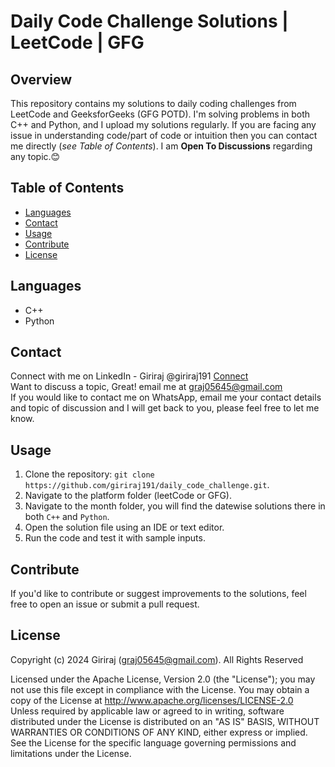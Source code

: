 # Daily Code Challenge Solutions | LeetCode | GFG

## Overview
This repository contains my solutions to daily coding challenges from LeetCode and GeeksforGeeks (GFG POTD). I'm solving problems in both C++ and Python, and I upload my solutions regularly. If you are facing any issue in understanding code/part of code or intuition then you can contact me directly (*see Table of Contents*). I am **Open To Discussions** regarding any topic.😊

## Table of Contents
- [Languages](#languages)
- [Contact](#contact)
- [Usage](#usage)
- [Contribute](#contribute)
- [License](#license)

## Languages
- C++
- Python

## Contact
Connect with me on LinkedIn - Giriraj @giriraj191 [Connect](https://www.linkedin.com/in/giriraj191/)  
Want to discuss a topic, Great! email me at graj05645@gmail.com  
If you would like to contact me on WhatsApp, email me your contact details and topic of discussion and I will get back to you, please feel free to let me know.

## Usage
1. Clone the repository: `git clone https://github.com/giriraj191/daily_code_challenge.git`.
2. Navigate to the platform folder (leetCode or GFG).
3. Navigate to the month folder, you will find the datewise solutions there in both `C++` and `Python`.
4. Open the solution file using an IDE or text editor.
5. Run the code and test it with sample inputs.

## Contribute
If you'd like to contribute or suggest improvements to the solutions, feel free to open an issue or submit a pull request.

## License
Copyright (c) 2024 Giriraj (graj05645@gmail.com). All Rights Reserved  

Licensed under the Apache License, Version 2.0 (the "License");
you may not use this file except in compliance with the License.
You may obtain a copy of the License at http://www.apache.org/licenses/LICENSE-2.0  
Unless required by applicable law or agreed to in writing, software
distributed under the License is distributed on an "AS IS" BASIS,
WITHOUT WARRANTIES OR CONDITIONS OF ANY KIND, either express or implied.
See the License for the specific language governing permissions and
limitations under the License.

